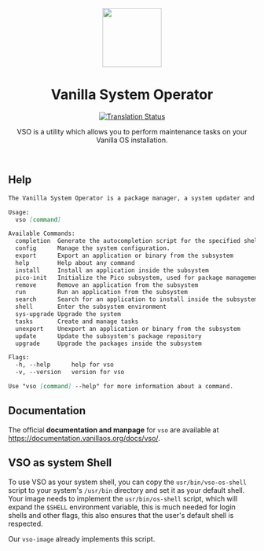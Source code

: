 <div align="center">
  <img src="vso-logo.svg" height="120">
  <h1 align="center">Vanilla System Operator</h1>
	
[![Translation Status][weblate-image]][weblate-url]

[weblate-url]: https://hosted.weblate.org/engage/vanilla-os/
[weblate-image]: https://hosted.weblate.org/widget/vanilla-os/vanilla-system-operator/svg-badge.svg
 
  <p align="center">VSO is a utility which allows you to perform maintenance tasks on your Vanilla OS installation.</p>
</div>

<br/>

## Help

```md
The Vanilla System Operator is a package manager, a system updater and a task automator.

Usage:
  vso [command]

Available Commands:
  completion  Generate the autocompletion script for the specified shell
  config      Manage the system configuration.
  export      Export an application or binary from the subsystem
  help        Help about any command
  install     Install an application inside the subsystem
  pico-init   Initialize the Pico subsystem, used for package management
  remove      Remove an application from the subsystem
  run         Run an application from the subsystem
  search      Search for an application to install inside the subsystem
  shell       Enter the subsystem environment
  sys-upgrade Upgrade the system
  tasks       Create and manage tasks
  unexport    Unexport an application or binary from the subsystem
  update      Update the subsystem's package repository
  upgrade     Upgrade the packages inside the subsystem

Flags:
  -h, --help      help for vso
  -v, --version   version for vso

Use "vso [command] --help" for more information about a command.
```

## Documentation

The official **documentation and manpage** for `vso` are available at <https://documentation.vanillaos.org/docs/vso/>.

## VSO as system Shell
To use VSO as your system shell, you can copy the `usr/bin/vso-os-shell` script
to your system's `/usr/bin` directory and set it as your default shell. Your
image needs to implement the `usr/bin/os-shell` script, which will expand the
`$SHELL` environment variable, this is much needed for login shells and other
flags, this also ensures that the user's default shell is respected.

Our `vso-image` already implements this script.
